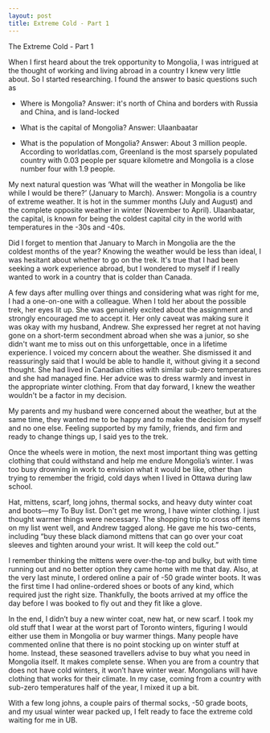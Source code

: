 ```yaml
---
layout: post
title: Extreme Cold - Part 1
---
```


The Extreme Cold - Part 1

When I first heard about the trek opportunity to Mongolia, I was intrigued at the thought of working and living abroad in a country I knew very little about. So I started researching. I found the answer to basic questions such as

  - Where is Mongolia? Answer: it's north of China and borders with Russia and China, and is land-locked

  - What is the capital of Mongolia? Answer: Ulaanbaatar

  - What is the population of Mongolia? Answer: About 3 million people. According to worldatlas.com, Greenland is the most sparsely populated country with 0.03 people per square kilometre and Mongolia is a close number four with 1.9 people.

My next natural question was ‘What will the weather in Mongolia be like while I would be there?’ (January to March). Answer: Mongolia is a country of extreme weather. It is hot in the summer months (July and August) and the complete opposite weather in winter (November to April). Ulaanbaatar, the capital, is known for being the coldest capital city in the world with temperatures in the -30s and -40s.

Did I forget to mention that January to March in Mongolia are the the coldest months of the year? Knowing the weather would be less than ideal, I was hesitant about whether to go on the trek. It's true that I had been seeking a work experience abroad, but I wondered to myself if I really wanted to work in a country that is colder than Canada.

A few days after mulling over things and considering what was right for me, I had a one-on-one with a colleague. When I told her about the possible trek, her eyes lit up. She was genuinely excited about the assignment and strongly encouraged me to accept it. Her only caveat was making sure it was okay with my husband, Andrew. She expressed her regret at not having gone on a short-term  secondment abroad when she was a junior, so she didn't want me to miss out on this unforgettable, once in a lifetime experience. I voiced my concern about the weather. She dismissed it and reassuringly said that I would be able to handle it, without giving it a second thought. She had lived in Canadian cities with similar sub-zero temperatures and she had managed fine. Her advice was to dress warmly and invest in the appropriate winter clothing. From that day forward, I knew the weather wouldn't be a factor in my decision.

My parents and my husband were concerned about the weather, but at the same time, they wanted me to be happy and to make the decision for myself and no one else. Feeling supported by my family, friends, and firm and ready to change things up, I said yes to the trek.

Once the wheels were in motion, the next most important thing was getting clothing that could withstand and help me endure Mongolia’s winter. I was too busy drowning in work to envision what it would be like, other than trying to remember the frigid, cold days when I lived in Ottawa during law school.

Hat, mittens, scarf, long johns, thermal socks, and heavy duty winter coat and boots—my To Buy list. Don't get me wrong, I have winter clothing. I just thought warmer things were necessary. The shopping trip to cross off items on my list went well, and Andrew tagged along. He gave me his two-cents, including “buy these black diamond mittens that can go over your coat sleeves and tighten around your wrist. It will keep the cold out.”

I remember thinking the mittens were over-the-top and bulky, but with time running out and no better option they came home with me that day. Also, at the very last minute, I ordered online a pair of -50 grade winter boots. It was the first time I had online-ordered shoes or boots of any kind, which required just the right size. Thankfully, the boots arrived at my office the day before I was booked to fly out and they fit like a glove.

In the end, I didn’t buy a new winter coat, new hat, or new scarf. I took my old stuff that I wear at the worst part of Toronto winters, figuring I would either use them in Mongolia or buy warmer things. Many people have commented online that there is no point stocking up on winter stuff at home. Instead, these seasoned travellers advise to buy what you need in Mongolia itself. It makes complete sense. When you are from a country that does not have cold winters, it won’t have winter wear. Mongolians will have clothing that works for their climate. In my case, coming from a country with sub-zero temperatures half of the year, I mixed it up a bit.

With a few long johns, a couple pairs of thermal socks, -50 grade boots, and my usual winter wear packed up, I felt ready to face the extreme cold waiting for me in UB.
